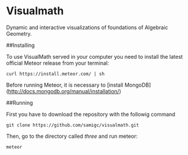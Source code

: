 # Visualmath
Dynamic and interactive visualizations of foundations of Algebraic Geometry.

##Installing 

To use VisualMath served in your computer you need to install the latest official Meteor release from your terminal:

``` curl https://install.meteor.com/ | sh ```

Before running Meteor, it is necessary to [install MongoDB] (http://docs.mongodb.org/manual/installation/)

##Running

First you have to download the repository with the followig command

```git clone https://github.com/samigc/visualmath.git ```

Then, go to the directory called *three* and run meteor:

```meteor```
